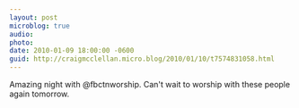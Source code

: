 ```yaml
---
layout: post
microblog: true
audio: 
photo: 
date: 2010-01-09 18:00:00 -0600
guid: http://craigmcclellan.micro.blog/2010/01/10/t7574831058.html
---
```

Amazing night with @fbctnworship. Can't wait to worship with these people again tomorrow.

